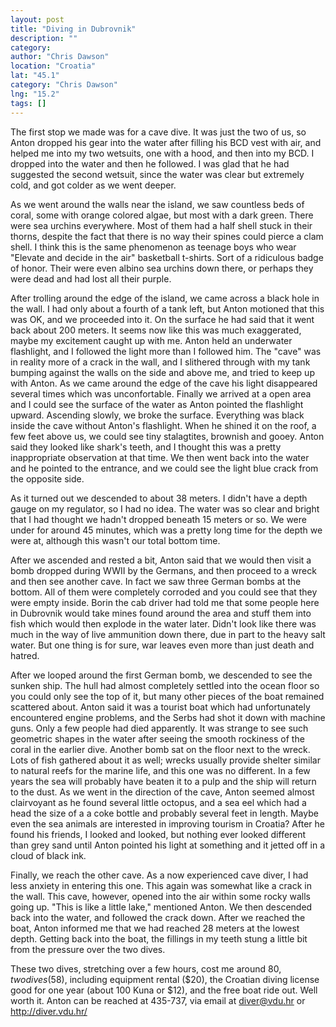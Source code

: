 ```yaml
---
layout: post
title: "Diving in Dubrovnik"
description: ""
category:
author: "Chris Dawson"
location: "Croatia"
lat: "45.1"
category: "Chris Dawson"
lng: "15.2"
tags: []
---
```



The first stop we made was for a cave dive. It was just the
two of us, so Anton dropped his gear into the water after
filling his BCD vest with air, and helped me into my two
wetsuits, one with a hood, and then into my BCD. I dropped
into the water and then he followed. I was glad that he had
suggested the second wetsuit, since the water was clear but
extremely cold, and got colder as we went deeper.

As we went around the walls near the island, we saw
countless beds of coral, some with orange colored algae, but
most with a dark green. There were sea urchins everywhere.
Most of them had a half shell stuck in their thorns, despite
the fact that there is no way their spines could pierce a
clam shell. I think this is the same phenomenon as teenage
boys who wear "Elevate and decide in the air" basketball
t-shirts. Sort of a ridiculous badge of honor. Their were
even albino sea urchins down there, or perhaps they were
dead and had lost all their purple.

After trolling around the edge of the island, we came across
a black hole in the wall. I had only about a fourth of a
tank left, but Anton motioned that this was OK, and we
proceeded into it. On the surface he had said that it went
back about 200 meters. It seems now like this was much
exaggerated, maybe my excitement caught up with me. Anton
held an underwater flashlight, and I followed the light more
than I followed him. The "cave" was in reality more of a
crack in the wall, and I slithered through with my tank
bumping against the walls on the side and above me, and
tried to keep up with Anton. As we came around the edge of
the cave his light disappeared several times which was
unconfortable. Finally we arrived at a open area and I could
see the surface of the water as Anton pointed the flashlight
upward. Ascending slowly, we broke the surface. Everything
was black inside the cave without Anton's flashlight. When
he shined it on the roof, a few feet above us, we could see
tiny stalagtites, brownish and gooey. Anton said they looked
like shark's teeth, and I thought this was a pretty
inappropriate observation at that time. We then went back
into the water and he pointed to the entrance, and we could
see the light blue crack from the opposite side.

As it turned out we descended to about 38 meters. I didn't
have a depth gauge on my regulator, so I had no idea. The
water was so clear and bright that I had thought we hadn't
dropped beneath 15 meters or so. We were under for around 45
minutes, which was a pretty long time for the depth we were
at, although this wasn't our total bottom time.

After we ascended and rested a bit, Anton said that we would
then visit a bomb dropped during WWII by the Germans, and
then proceed to a wreck and then see another cave. In fact
we saw three German bombs at the bottom. All of them were
completely corroded and you could see that they were empty
inside. Borin the cab driver had told me that some people
here in Dubrovnik would take mines found around the area and
stuff them into fish which would then explode in the water
later. Didn't look like there was much in the way of live
ammunition down there, due in part to the heavy salt water.
But one thing is for sure, war leaves even more than just
death and hatred.

After we looped around the first German bomb, we descended
to see the sunken ship. The hull had almost completely
settled into the ocean floor so you could only see the top
of it, but many other pieces of the boat remained scattered
about. Anton said it was a tourist boat which had
unfortunately encountered engine problems, and the Serbs had
shot it down with machine guns. Only a few people had died
apparently. It was strange to see such geometric shapes in
the water after seeing the smooth rockiness of the coral in
the earlier dive. Another bomb sat on the floor next to the
wreck. Lots of fish gathered about it as well; wrecks
usually provide shelter similar to natural reefs for the
marine life, and this one was no different. In a few years
the sea will probably have beaten it to a pulp and the ship
will return to the dust. As we went in the direction of the
cave, Anton seemed almost clairvoyant as he found several
little octopus, and a sea eel which had a head the size of a
a coke bottle and probably several feet in length. Maybe
even the sea animals are interested in improving tourism in
Croatia? After he found his friends, I looked and looked,
but nothing ever looked different than grey sand until Anton
pointed his light at something and it jetted off in a cloud
of black ink.

Finally, we reach the other cave. As a now experienced cave
diver, I had less anxiety in entering this one. This again
was somewhat like a crack in the wall. This cave, however,
opened into the air within some rocky walls going up. "This
is like a little lake," mentioned Anton. We then descended
back into the water, and followed the crack down. After we
reached the boat, Anton informed me that we had reached 28
meters at the lowest depth. Getting back into the boat, the
fillings in my teeth stung a little bit from the pressure
over the two dives.

These two dives, stretching over a few hours, cost me around
$80, two dives ($58), including equipment rental ($20), the
Croatian diving license good for one year (about 100 Kuna or
$12), and the free boat ride out. Well worth it. Anton can
be reached at 435-737, via email at diver@vdu.hr or
http://diver.vdu.hr/





